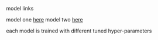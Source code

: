 model links

model one [here](https://drive.google.com/file/d/1HvyeciNyLnCaAMoGA4un8eO9ZWqIR_tB/view?usp=share_link)
model two [here](https://drive.google.com/file/d/1szeH28rH_rDboi_1XKGH2FH9VN_b5j5J/view?usp=share_link)

each model is trained with different tuned hyper-parameters

